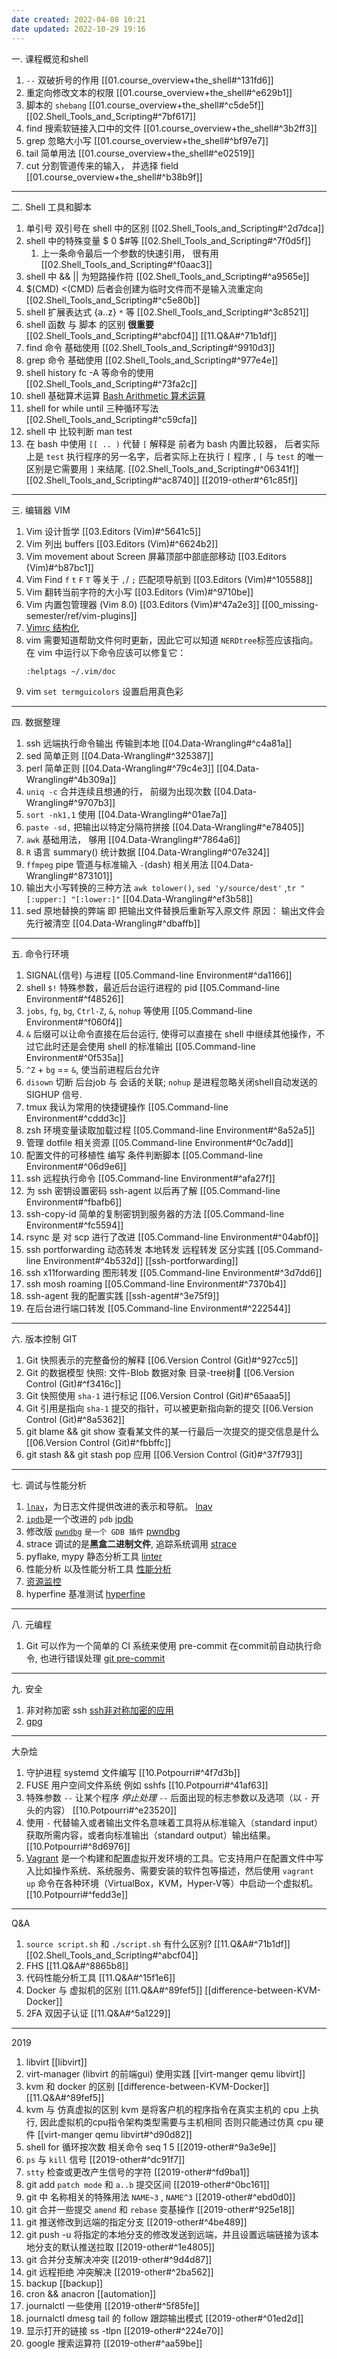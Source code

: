 ```yaml
---
date created: 2022-04-08 10:21
date updated: 2022-10-29 19:16
---
```


一. 课程概览和shell

1. `--` 双破折号的作用 [[01.course_overview+the_shell#^131fd6]]
2. 重定向修改文本的权限 [[01.course_overview+the_shell#^e629b1]]
3. 脚本的 `shebang` [[01.course_overview+the_shell#^c5de5f]] [[02.Shell_Tools_and_Scripting#^7bf617]]
4. find 搜索软链接入口中的文件 [[01.course_overview+the_shell#^3b2ff3]]
5. grep 忽略大小写 [[01.course_overview+the_shell#^bf97e7]]
6. tail 简单用法 [[01.course_overview+the_shell#^e02519]]
7. cut 分割管道传来的输入， 并选择 field [[01.course_overview+the_shell#^b38b9f]]

---

二. Shell 工具和脚本

1. 单引号 双引号在 shell 中的区别 [[02.Shell_Tools_and_Scripting#^2d7dca]]
2. shell 中的特殊变量 $ 0  $#等 [[02.Shell_Tools_and_Scripting#^7f0d5f]]
   1. 上一条命令最后一个参数的快速引用， 很有用 [[02.Shell_Tools_and_Scripting#^f0aac3]]
3. shell 中 && || 为短路操作符 [[02.Shell_Tools_and_Scripting#^a9565e]]
4. $(CMD) <(CMD) 后者会创建为临时文件而不是输入流重定向[[02.Shell_Tools_and_Scripting#^c5e80b]]
5. shell 扩展表达式 {a..z} `*` 等 [[02.Shell_Tools_and_Scripting#^3c8521]]
6. shell 函数 与 脚本 的区别 **很重要** [[02.Shell_Tools_and_Scripting#^abcf04]] [[11.Q&A#^71b1df]]
7. find 命令 基础使用 [[02.Shell_Tools_and_Scripting#^9910d3]]
8. grep 命令 基础使用 [[02.Shell_Tools_and_Scripting#^977e4e]]
9. shell history fc -A 等命令的使用 [[02.Shell_Tools_and_Scripting#^73fa2c]]
10. shell 基础算术运算 [Bash Arithmetic 算术运算](Bash%20Arithmetic%20算术运算)
11. shell for while until 三种循环写法 [[02.Shell_Tools_and_Scripting#^c59cfa]]
12. shell 中 比较判断 man test
13. 在 bash 中使用 `[[ .. )` 代替 `[` 解释是 前者为 bash 内置比较器， 后者实际上是 `test` 执行程序的另一名字，后者实际上在执行 `[` 程序 , `[` 与 `test` 的唯一区别是它需要用 `]` 来结尾. [[02.Shell_Tools_and_Scripting#^06341f]][[02.Shell_Tools_and_Scripting#^ac8740]] [[2019-other#^61c85f]]

---

三. 编辑器 VIM

1. Vim 设计哲学 [[03.Editors (Vim)#^5641c5]]
2. Vim 列出 buffers [[03.Editors (Vim)#^6624b2]]
3. Vim movement about Screen 屏幕顶部中部底部移动 [[03.Editors (Vim)#^b87bc1]]
4. Vim Find `f` `t` `F` `T` 等关于 `,`/ `;` 匹配项导航到 [[03.Editors (Vim)#^105588]]
5. Vim 翻转当前字符的大小写 [[03.Editors (Vim)#^9710be]]
6. Vim 内置包管理器 (Vim 8.0) [[03.Editors (Vim)#^47a2e3]] [[00_missing-semester/ref/vim-plugins]]
7. [Vimrc 结构化](https://github.com/romainl/idiomatic-vimrc)
8. vim 需要知道帮助文件何时更新，因此它可以知道 `NERDtree`标签应该指向。 在 vim 中运行以下命令应该可以修复它：
   ```
   :helptags ~/.vim/doc
   ```
9. vim `set termguicolors` 设置启用真色彩

---

四. 数据整理

1. ssh 远端执行命令输出 传输到本地 [[04.Data-Wrangling#^c4a81a]]
2. sed 简单正则 [[04.Data-Wrangling#^325387]]
3. perl 简单正则 [[04.Data-Wrangling#^79c4e3]] [[04.Data-Wrangling#^4b309a]]
4. `uniq -c` 合并连续且想通的行， 前缀为出现次数 [[04.Data-Wrangling#^9707b3]]
5. `sort -nk1,1` 使用 [[04.Data-Wrangling#^01ae7a]]
6. `paste -sd,` 把输出以特定分隔符拼接 [[04.Data-Wrangling#^e78405]]
7. `awk` 基础用法， 够用 [[04.Data-Wrangling#^7864a6]]
8. `R` 语言 summary() 统计数据 [[04.Data-Wrangling#^07e324]]
9. `ffmpeg` pipe 管道与标准输入 `-`(dash) 相关用法 [[04.Data-Wrangling#^873101]]
10. 输出大小写转换的三种方法 `awk tolower()`, `sed 'y/source/dest'` ,`tr "[:upper:] "[:lower:]"` [[04.Data-Wrangling#^ef3b58]]
11. sed 原地替换的弊端 即 把输出文件替换后重新写入原文件 原因： 输出文件会先行被清空  [[04.Data-Wrangling#^dbaffb]]

---

五. 命令行环境

1. SIGNAL(信号) 与进程 [[05.Command-line Environment#^da1166]]
2. shell `$!` 特殊参数，最近后台运行进程的 pid [[05.Command-line Environment#^f48526]]
3. `jobs`, `fg`, `bg`, `Ctrl-Z`, `&`, `nohup` 等使用 [[05.Command-line Environment#^f060f4]]
4. `&` 后缀可以让命令直接在后台运行, 使得可以直接在 shell 中继续其他操作，不过它此时还是会使用 shell 的标准输出 [[05.Command-line Environment#^0f535a]]
5. `^Z` + `bg` == `&`, 使当前进程后台允许
6. `disown` 切断 后台job 与 会话的关联; `nohup` 是进程忽略关闭shell自动发送的 SIGHUP 信号.
7. tmux 我认为常用的快捷键操作 [[05.Command-line Environment#^cddd3c]]
8. zsh 环境变量读取加载过程 [[05.Command-line Environment#^8a52a5]]
9. 管理 dotfile 相关资源 [[05.Command-line Environment#^0c7add]]
10. 配置文件的可移植性 编写 条件判断脚本 [[05.Command-line Environment#^06d9e6]]
11. ssh 远程执行命令 [[05.Command-line Environment#^afa27f]]
12. 为 ssh 密钥设置密码 ssh-agent 以后再了解 [[05.Command-line Environment#^fbafb6]]
13. ssh-copy-id 简单的复制密钥到服务器的方法 [[05.Command-line Environment#^fc5594]]
14. rsync 是 对 scp 进行了改进 [[05.Command-line Environment#^04abf0]]
15. ssh portforwarding 动态转发 本地转发 远程转发 区分实践 [[05.Command-line Environment#^4b532d]] [[ssh-portforwarding]]
16. ssh x11forwarding 图形转发 [[05.Command-line Environment#^3d7dd6]]
17. ssh mosh roaming [[05.Command-line Environment#^7370b4]]
18. ssh-agent 我的配置实践 [[ssh-agent#^3e75f9]]
19. 在后台进行端口转发 [[05.Command-line Environment#^222544]]

---

六. 版本控制 GIT

1. Git 快照表示的完整备份的解释 [[06.Version Control (Git)#^927cc5]]
2. Git 的数据模型 快照: 文件-Blob 数据对象 目录-tree树🌲 [[06.Version Control (Git)#^f3416c]]
3. Git 快照使用 `sha-1` 进行标记 [[06.Version Control (Git)#^65aaa5]]
4. Git 引用是指向 `sha-1` 提交的指针，可以被更新指向新的提交 [[06.Version Control (Git)#^8a5362]]
5. git blame && git show 查看某文件的某一行最后一次提交的提交信息是什么 [[06.Version Control (Git)#^fbbffc]]
6. git stash && git stash pop 应用 [[06.Version Control (Git)#^37f793]]

---

七. 调试与性能分析

1. [`lnav`](http://lnav.org/)，为日志文件提供改进的表示和导航。 [lnav](07.Debugging%20and%20Profilling.md#^921a55)
2. [`ipdb`](https://pypi.org/project/ipdb/)是一个改进的 `pdb` [ipdb](07.Debugging%20and%20Profilling.md#^f47a17)
3. 修改版 [`pwndbg`](https://github.com/pwndbg/pwndbg) `是一个 GDB 插件` [pwndbg](07.Debugging%20and%20Profilling.md#^50e7b1)
4. strace 调试的是**黑盒二进制文件**, 追踪系统调用 [strace](07.Debugging%20and%20Profilling.md#^588058)
5. pyflake, mypy 静态分析工具 [linter](07.Debugging%20and%20Profilling.md#^422b5f)
6. 性能分析 以及性能分析工具 [性能分析](07.Debugging%20and%20Profilling.md#性能分析)
7. [资源监控](07.Debugging%20and%20Profilling.md#资源监控)
8. hyperfine 基准测试 [hyperfine](07.Debugging%20and%20Profilling.md#^d01b3b)

---

八. 元编程

1. Git 可以作为一个简单的 CI 系统来使用 pre-commit 在commit前自动执行命令, 也进行错误处理 [git pre-commit](08.Metaprogramming.md#^5e725e)

---

九. 安全

1. 非对称加密 ssh [ssh非对称加密的应用](09_security.md#^68186e)
2. [gpg](09_security.md#^dc731c)

---

大杂烩

1. 守护进程 systemd 文件编写 [[10.Potpourri#^4f7d3b]]
2. FUSE 用户空间文件系统 例如 sshfs [[10.Potpourri#^41af63]]
3. 特殊参数 `--` 让某个程序 _停止处理_ `--` 后面出现的标志参数以及选项（以 `-` 开头的内容） [[10.Potpourri#^e23520]]
4. 使用 `-` 代替输入或者输出文件名意味着工具将从标准输入（standard input）获取所需内容，或者向标准输出（standard output）输出结果。 [[10.Potpourri#^8d6976]]
5. [Vagrant](https://www.vagrantup.com/) 是一个构建和配置虚拟开发环境的工具。它支持用户在配置文件中写入比如操作系统、系统服务、需要安装的软件包等描述，然后使用 `vagrant up` 命令在各种环境（VirtualBox，KVM，Hyper-V等）中启动一个虚拟机。[[10.Potpourri#^fedd3e]]

---

Q&A

1. `source script.sh` 和 `./script.sh` 有什么区别? [[11.Q&A#^71b1df]] [[02.Shell_Tools_and_Scripting#^abcf04]]
2. FHS [[11.Q&A#^8865b8]]
3. 代码性能分析工具 [[11.Q&A#^15f1e6]]
4. Docker 与 虚拟机的区别 [[11.Q&A#^89fef5]] [[difference-between-KVM-Docker]]
5. 2FA 双因子认证 [[11.Q&A#^5a1229]]

---

2019

1. libvirt [[libvirt]]
2. virt-manager (libvirt 的前端gui) 使用实践 [[virt-manger qemu libvirt]]
3. kvm 和 docker 的区别 [[difference-between-KVM-Docker]] [[11.Q&A#^89fef5]]
4. kvm 与 仿真虚拟的区别 kvm 是将客户机的程序指令在真实主机的 cpu 上执行, 因此虚拟机的cpu指令架构类型需要与主机相同 否则只能通过仿真 cpu 硬件 [[virt-manger qemu libvirt#^d90d82]]
5. shell for 循环按次数 相关命令 seq 1 5 [[2019-other#^9a3e9e]]
6. `ps` 与 `kill` 信号 [[2019-other#^dc91f7]]
7. `stty` 检查或更改产生信号的字符 [[2019-other#^fd9ba1]]
8. git add `patch mode` 和 `a..b` 提交区间 [[2019-other#^0bc161]]
9. git 中 名称相关的特殊用法 `NAME~3` , `NAME^3` [[2019-other#^ebd0d0]]
10. git 合并一些提交 `amend` 和 `rebase` 变基操作 [[2019-other#^925e18]]
11. git 推送修改到远端的指定分支 [[2019-other#^4be489]]
12. git push -u 将指定的本地分支的修改发送到远端，并且设置远端链接为该本地分支的默认推送拉取 [[2019-other#^1e4805]]
13. git 合并分支解决冲突 [[2019-other#^9d4d87]]
14. git 远程拒绝 冲突解决 [[2019-other#^2ba562]]
15. backup [[backup]]
16. cron && anacron [[automation]]
17. journalctl 一些使用 [[2019-other#^5f85fe]]
18. journalctl dmesg tail 的 follow 跟踪输出模式 [[2019-other#^01ed2d]]
19. 显示打开的链接 ss -tlpn [[2019-other#^224e70]]
20. google 搜索运算符 [[2019-other#^aa59be]]
